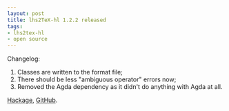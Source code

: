 ```yaml
--- 
layout: post
title: lhs2TeX-hl 1.2.2 released
tags: 
- lhs2tex-hl
- open source
---
```

Changelog:
<ol>
  <li>Classes are written to the format file;</li>
  <li>There should be less "ambiguous operator" errors now;</li>
  <li>Removed the Agda dependency as it didn't do anything with Agda at all.</li>
</ol>

<a href="http://hackage.haskell.org/package/lhs2TeX-hl">Hackage</a>, <a href="https://github.com/spockz/lhs2texhl">GitHub</a>.


